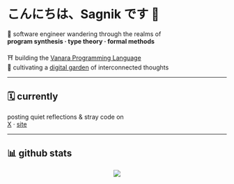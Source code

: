 # こんにちは、Sagnik です 👋

🧠 software engineer wandering through the realms of  
**program synthesis · type theory · formal methods**  

⛩️ building the [Vanara Programming Language](https://github.com/sagnikc395/vanara)  
🌱 cultivating a [digital garden](https://sagnikc395.github.io/notes/) of interconnected thoughts

---

## 🗓️ currently

posting quiet reflections & stray code on  
[X](https://x.com/sagnikcw) · [site](https://sagnikc395.github.io)

---

## 📊 github stats

<p align="center">
  <img src="https://github-readme-stats.vercel.app/api?username=sagnikc395&show_icons=true&hide_title=true&hide_border=true&theme=tokyonight&count_private=true" />
</p>
